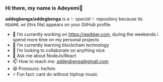 ### Hi there, my name is Adeyemi👋

**addegbenga/addegbenga** is a ✨ _special_ ✨ repository because its `README.md` (this file) appears on your GitHub profile.

- 🔭 I’m currently working on https://qwikker.com, during the weekends i spend more time on my personal projects
- 🌱 I’m currently learning blockchain technology 
- 🤔 I’m looking to collaborate on anything nice
- 💬 Ask me about NodeJs/React
- 📫 How to reach me: addegbenga@gmail.com
- 😄 Pronouns: he/him
- ⚡ Fun fact: cant do without hiphop music
